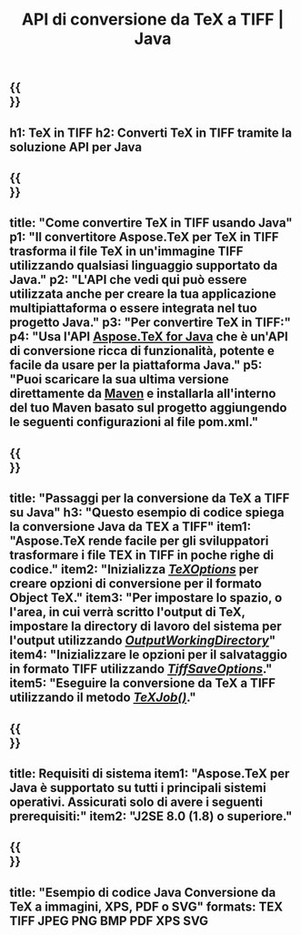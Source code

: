 ﻿---
translation: true
template: /_templates/_conversion-child-java.md
title: API di conversione da TeX a TIFF | Java
description: Funzionalità di conversione da TeX a TIFF. Integra questa libreria Java on-premise nel tuo progetto o usa applicazioni multipiattaforma per convertire TeX in TIFF.
keywords: da tex a tiff api java, tex2tiff integra
url: /java/conversion/tex-to-tiff/
family: tex
platformtag: java
feature: conversion
informat: TEX
outformat: TIFF
otherformats: BMP PNG JPEG XPS PDF SVG
---

{{<section banner>}}
---
h1: TeX in TIFF
h2: Converti TeX in TIFF tramite la soluzione API per Java
---

{{<section overview>}}
---
title: "Come convertire TeX in TIFF usando Java"
p1: "Il convertitore Aspose.TeX per TeX in TIFF trasforma il file TeX in un'immagine TIFF utilizzando qualsiasi linguaggio supportato da Java."
p2: "L'API che vedi qui può essere utilizzata anche per creare la tua applicazione multipiattaforma o essere integrata nel tuo progetto Java."
p3: "Per convertire TeX in TIFF:"
p4: "Usa l'API [Aspose.TeX for Java](https://products.aspose.com/tex/java) che è un'API di conversione ricca di funzionalità, potente e facile da usare per la piattaforma Java."
p5: "Puoi scaricare la sua ultima versione direttamente da [Maven](https://repository.aspose.com/webapp/#/artifacts/browse/tree/General/repo/com/aspose/aspose-tex) e installarla all'interno del tuo Maven basato sul progetto aggiungendo le seguenti configurazioni al file pom.xml."
---

{{<section feature1>}}
---
title: "Passaggi per la conversione da TeX a TIFF su Java"
h3: "Questo esempio di codice spiega la conversione Java da TEX a TIFF"
item1: "Aspose.TeX rende facile per gli sviluppatori trasformare i file TEX in TIFF in poche righe di codice."
item2: "Inizializza [*TeXOptions*](https://reference.aspose.com/tex/java/com.aspose.tex/TeXOptions) per creare opzioni di conversione per il formato Object TeX."
item3: "Per impostare lo spazio, o l'area, in cui verrà scritto l'output di TeX, impostare la directory di lavoro del sistema per l'output utilizzando [*OutputWorkingDirectory*](https://reference.aspose.com/tex/java/com.aspose.tex/TeXOptions#getOutputWorkingDirectory--)"
item4: "Inizializzare le opzioni per il salvataggio in formato TIFF utilizzando [*TiffSaveOptions*](https://reference.aspose.com/tex/java/com.aspose.tex.rendering/TiffSaveOptions)."
item5: "Eseguire la conversione da TeX a TIFF utilizzando il metodo [*TeXJob()*](https://reference.aspose.com/tex/java/com.aspose.tex/TeXJob)."
---

{{<section feature2>}}
---
title: Requisiti di sistema
item1: "Aspose.TeX per Java è supportato su tutti i principali sistemi operativi. Assicurati solo di avere i seguenti prerequisiti:"
item2: "J2SE 8.0 (1.8) o superiore."
---

{{<section widget>}}
---
title: "Esempio di codice Java Conversione da TeX a immagini, XPS, PDF o SVG"
formats: TEX TIFF JPEG PNG BMP PDF XPS SVG
---